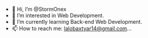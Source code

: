 - 👋 Hi, I’m @StormOnex
- 👀 I’m interested in Web Development.
- 🌱 I’m currently learning Back-end Web Development.
- 📫 How to reach me: lalobaxtyar14@gmail.com...

<!---
StormOnex/StormOnex is a ✨ special ✨ repository because its `README.md` (this file) appears on your GitHub profile.
You can click the Preview link to take a look at your changes.
--->
